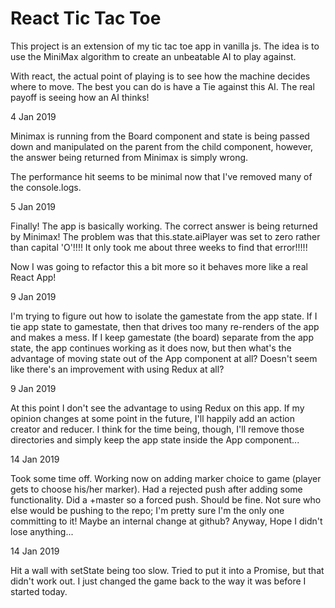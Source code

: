 # React Tic Tac Toe

This project is an extension of my tic tac toe app in vanilla js.  The idea is to 
use the MiniMax algorithm to create an unbeatable AI to play against.

With react, the actual point of playing is to see how the machine decides where
to move.  The best you can do is have a Tie against this AI.  The real payoff
is seeing how an AI thinks!


4 Jan 2019

Minimax is running from the Board component and state is being passed down and 
manipulated on the parent from the child component, however, the answer being
returned from Minimax is simply wrong.

The performance hit seems to be minimal now that I've removed many of the console.logs.

5 Jan 2019

Finally!  The app is basically working.  The correct answer is being returned by Minimax!
The problem was that this.state.aiPlayer was set to zero rather than capital 'O'!!!!
It only took me about three weeks to find that error!!!!!

Now I was going to refactor this a bit more so it behaves more like a real React App!

9 Jan 2019

I'm trying to figure out how to isolate the gamestate from the app state.  If I tie app 
state to gamestate, then that drives too many re-renders of the app and makes a mess.
If I keep gamestate (the board) separate from the app state, the app continues working
as it does now, but then what's the advantage of moving state out of the App component
at all?  Doesn't seem like there's an improvement with using Redux at all?

9 Jan 2019

At this point I don't see the advantage to using Redux on this app.  If my opinion 
changes at some point in the future, I'll happily add an action creator and reducer.
I think for the time being, though, I'll remove those directories and simply keep
the app state inside the App component...

14 Jan 2019

Took some time off.  Working now on adding marker choice to game (player gets to choose
his/her marker).  Had a rejected push after adding some functionality.  Did a +master
so a forced push.  Should be fine.  Not sure who else would be pushing to the repo; I'm
pretty sure I'm the only one committing to it!  Maybe an internal change at github?
Anyway, Hope I didn't lose anything...

14 Jan 2019

Hit a wall with setState being too slow.  Tried to put it into a Promise, but that
didn't work out.  I just changed the game back to the way it was before I started
today.
